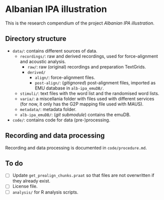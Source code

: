 # Albanian IPA illustration

This is the research compendium of the project *Albanian IPA illustration*.

## Directory structure

- `data/`: contains different sources of data.
  - `recordings/`: raw and derived recordings, used for force-alignment and acoustic analysis.
    - `raw/`: raw (original) recordings and preparation TextGrids.
    - `derived/`
      - `align/`: force-alignment files.
      - `post-align/`: (*gitignored*) post-alignment files, imported as EMU database in `alb-ipa_emuDB/`.
  - `stimuli/`: text files with the word list and the randomised word lists.
  - `varia/`: a miscellania folder with files used with different services (for now, it only has the G2P mapping file used with MAUS).
  - `metadata/`: metadata folder.
  - `alb-ipa_emuDB/`: (*git submodule*) contains the emuDB.
- `code/`: contains code for data (pre-)processing.

## Recording and data processing

Recording and data processing is documented in `code/procedure.md`.

## To do

- [ ] Update `get_prealign_chunks.praat` so that files are not overwritten if they already exist.
- [ ] License file.
- [ ] `analysis/` for R analysis scripts.
